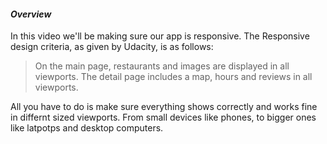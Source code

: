 #### _Overview_

In this video we'll be making sure our app is responsive. The Responsive design criteria, as given by Udacity, is as follows:

>On the main page, restaurants and images are displayed in all viewports. The detail page includes a map, hours and reviews in all viewports.

All you have to do is make sure everything shows correctly and works fine in differnt sized viewports. From small devices like phones, to bigger ones like latpotps and desktop computers.
